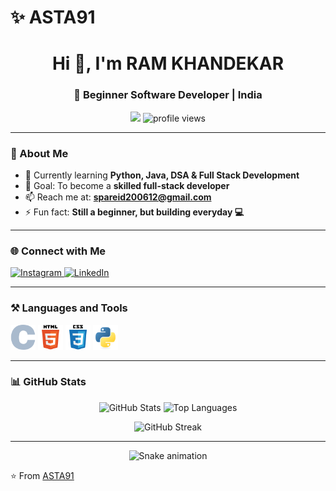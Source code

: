 # ✨ ASTA91  

<h1 align="center">Hi 👋, I'm RAM KHANDEKAR</h1>
<h3 align="center">🚀 Beginner Software Developer | India</h3>

<p align="center">
  <img src="https://media.giphy.com/media/hvRJCLFzcasrR4ia7z/giphy.gif" width="35">
  <img src="https://komarev.com/ghpvc/?username=astagit-91&label=Profile%20views&color=0e75b6&style=flat" alt="profile views"/>
</p>

---

### 💫 About Me
- 🌱 Currently learning **Python, Java, DSA & Full Stack Development**  
- 🎯 Goal: To become a **skilled full-stack developer**  
- 📫 Reach me at: **spareid200612@gmail.com**  
- ⚡ Fun fact: **Still a beginner, but building everyday 💻**  

---

### 🌐 Connect with Me
<p align="left">
<a href="https://instagram.com/ram_k_72" target="_blank">
  <img src="https://img.shields.io/badge/Instagram-%23E4405F.svg?logo=Instagram&logoColor=white" alt="Instagram"/>
</a>
<a href="http://www.linkedin.com/in/ram-khandekar" target="_blank">
  <img src="https://img.shields.io/badge/LinkedIn-%230077B5.svg?logo=linkedin&logoColor=white" alt="LinkedIn"/>
</a>
</p>

---

### ⚒️ Languages and Tools
<p>
  <img src="https://raw.githubusercontent.com/devicons/devicon/master/icons/c/c-original.svg" alt="C" width="40" height="40"/> 
  <img src="https://raw.githubusercontent.com/devicons/devicon/master/icons/html5/html5-original-wordmark.svg" alt="HTML5" width="40" height="40"/> 
  <img src="https://raw.githubusercontent.com/devicons/devicon/master/icons/css3/css3-original-wordmark.svg" alt="CSS3" width="40" height="40"/> 
  <img src="https://raw.githubusercontent.com/devicons/devicon/master/icons/python/python-original.svg" alt="Python" width="40" height="40"/> 
</p>

---

### 📊 GitHub Stats
<p align="center">
  <!-- Main stats -->
  <img src="https://github-readme-stats.vercel.app/api?username=astagit-91&show_icons=true&theme=radical" alt="GitHub Stats" />

  <!-- Top languages -->
  <img src="https://github-readme-stats.vercel.app/api/top-langs/?username=astagit-91&layout=compact&theme=radical" alt="Top Languages" />
</p>

<!-- Streak (use Demolab instead of the old heroku URL) -->
<p align="center">
  <img src="https://streak-stats.demolab.com?user=astagit-91&theme=radical" alt="GitHub Streak" />
</p>

---

<!-- Snake Game Repo View -->

<div align="center">
  <img src="https://profile-readme-generator.com/assets/snake.svg" alt="Snake animation" />
</div>

⭐ From [ASTA91](https://github.com/astagit-91)
